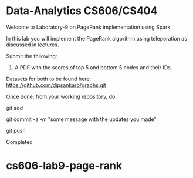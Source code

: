 # Data-Analytics CS606/CS404

Welcome to Laboratory-9 on PageRank implementation using Spark

In this lab you will implement the PageRank algorithm using teleporation as discussed in lectures.

Submit the following:

1. A PDF with the scores of top 5 and bottom 5 nodes and their IDs.

Datasets for both to be found here: https://github.com/dipsankarb/graphs.git

Once done, from your working repository, do:

git add

git commit -a -m "some message with the updates you made"

git push

Completed
# cs606-lab9-page-rank
